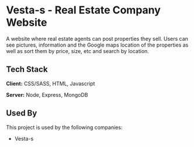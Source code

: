 
# Vesta-s - Real Estate Company Website 

A website where real estate agents can post properties they sell. Users can see pictures, information and the Google maps location of the properties as well as sort them by price, size, etc and search by location.


## Tech Stack

**Client:** CSS/SASS, HTML, Javascript

**Server:** Node, Express, MongoDB


## Used By

This project is used by the following companies:

- Vesta-s

